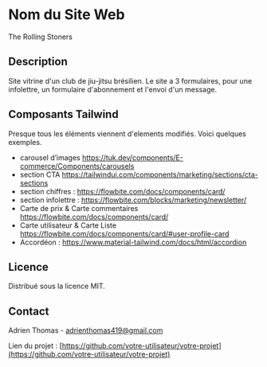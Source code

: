 # Nom du Site Web

The Rolling Stoners

## Description

Site vitrine d'un club de jiu-jitsu brésilien.
Le site a 3 formulaires, pour une infolettre, un formulaire d'abonnement et l'envoi d'un message.

## Composants Tailwind

Presque tous les éléments viennent d'elements modifiés. Voici quelques exemples.
- carousel d’images https://tuk.dev/components/E-commerce/Components/carousels
- section CTA https://tailwindui.com/components/marketing/sections/cta-sections
- section chiffres : https://flowbite.com/docs/components/card/
- section infolettre : https://flowbite.com/blocks/marketing/newsletter/
- Carte de prix & Carte commentaires https://flowbite.com/docs/components/card/
- Carte utilisateur & Carte Liste  https://flowbite.com/docs/components/card/#user-profile-card
- Accordéon : https://www.material-tailwind.com/docs/html/accordion

## Licence

Distribué sous la licence MIT.

## Contact

Adrien Thomas - adrienthomas419@gmail.com

Lien du projet : [https://github.com/votre-utilisateur/votre-projet](https://github.com/votre-utilisateur/votre-projet)
